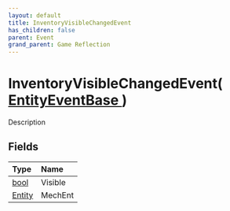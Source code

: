 ```yaml
---
layout: default
title: InventoryVisibleChangedEvent
has_children: false
parent: Event
grand_parent: Game Reflection
---
```

# InventoryVisibleChangedEvent( [ EntityEventBase ](/docs/game-reflection/events/entity_event_base) )
Description 

## Fields

| Type | Name |
|:-------------|:--------------|
| [bool](/docs/game-reflection/components/bool) | Visible |
| [Entity](/docs/game-reflection/classes/entity) | MechEnt |

